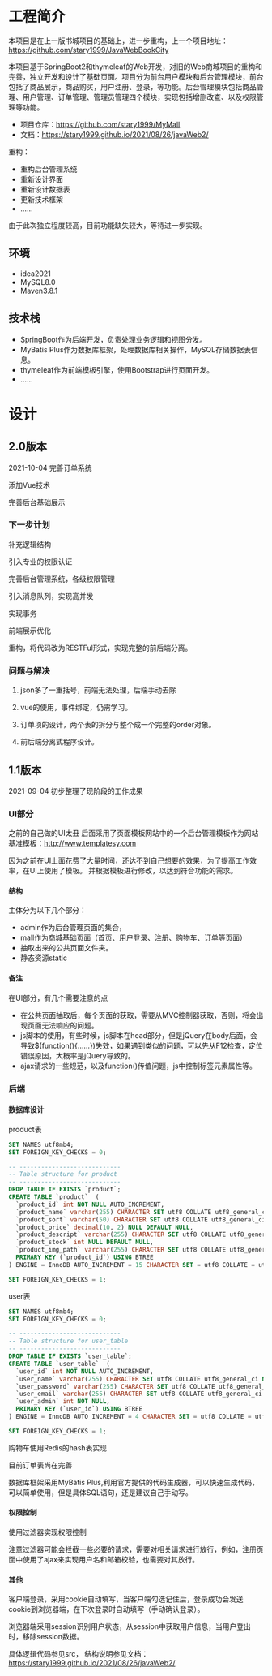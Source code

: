 # 工程简介
本项目是在上一版书城项目的基础上，进一步重构，上一个项目地址：https://github.com/stary1999/JavaWebBookCity

本项目基于SpringBoot2和thymeleaf的Web开发，对旧的Web商城项目的重构和完善，独立开发和设计了基础页面。项目分为前台用户模块和后台管理模块，前台包括了商品展示，商品购买，用户注册、登录，等功能。后台管理模块包括商品管理、用户管理、订单管理、管理员管理四个模块，实现包括增删改查、以及权限管理等功能。

* 项目仓库：https://github.com/stary1999/MyMall
* 文档：https://stary1999.github.io/2021/08/26/javaWeb2/

重构：

* 重构后台管理系统
* 重新设计界面
* 重新设计数据表
* 更新技术框架
* ……

由于此次独立程度较高，目前功能缺失较大，等待进一步实现。

## 环境

* idea2021
* MySQL8.0
* Maven3.8.1

## 技术栈

* SpringBoot作为后端开发，负责处理业务逻辑和视图分发。
* MyBatis Plus作为数据库框架，处理数据库相关操作，MySQL存储数据表信息。
* thymeleaf作为前端模板引擎，使用Bootstrap进行页面开发。
* ……

# 设计

## 2.0版本
2021-10-04
完善订单系统

添加Vue技术

完善后台基础展示

### 下一步计划

补充逻辑结构

引入专业的权限认证

完善后台管理系统，各级权限管理

引入消息队列，实现高并发

实现事务

前端展示优化

重构，将代码改为RESTFul形式，实现完整的前后端分离。

### 问题与解决

1. json多了一重括号，前端无法处理，后端手动去除

2. vue的使用，事件绑定，仍需学习。

3. 订单项的设计，两个表的拆分与整个成一个完整的order对象。

4. 前后端分离式程序设计。




## 1.1版本
2021-09-04
初步整理了现阶段的工作成果

### UI部分

之前的自己做的UI太丑
后面采用了页面模板网站中的一个后台管理模板作为网站基准模板：http://www.templatesy.com

因为之前在UI上面花费了大量时间，还达不到自己想要的效果，为了提高工作效率，在UI上使用了模板。
并根据模板进行修改，以达到符合功能的需求。

#### 结构

主体分为以下几个部分：

* admin作为后台管理页面的集合，
* mall作为商城基础页面（首页、用户登录、注册、购物车、订单等页面）
* 抽取出来的公共页面文件夹。
* 静态资源static

#### 备注

在UI部分，有几个需要注意的点

* 在公共页面抽取后，每个页面的获取，需要从MVC控制器获取，否则，将会出现页面无法响应的问题。
* js脚本的使用，有些时候，js脚本在head部分，但是jQuery在body后面，会导致$(function(){……})失效，如果遇到类似的问题，可以先从F12检查，定位错误原因，大概率是jQuery导致的。
* ajax请求的一些规范，以及function()传值问题，js中控制标签元素属性等。

### 后端

#### 数据库设计

product表

```sql
SET NAMES utf8mb4;
SET FOREIGN_KEY_CHECKS = 0;

-- ----------------------------
-- Table structure for product
-- ----------------------------
DROP TABLE IF EXISTS `product`;
CREATE TABLE `product`  (
  `product_id` int NOT NULL AUTO_INCREMENT,
  `product_name` varchar(255) CHARACTER SET utf8 COLLATE utf8_general_ci NULL DEFAULT NULL,
  `product_sort` varchar(50) CHARACTER SET utf8 COLLATE utf8_general_ci NULL DEFAULT NULL,
  `product_price` decimal(10, 2) NULL DEFAULT NULL,
  `product_descript` varchar(255) CHARACTER SET utf8 COLLATE utf8_general_ci NULL DEFAULT NULL,
  `product_stock` int NULL DEFAULT NULL,
  `product_img_path` varchar(255) CHARACTER SET utf8 COLLATE utf8_general_ci NULL DEFAULT NULL,
  PRIMARY KEY (`product_id`) USING BTREE
) ENGINE = InnoDB AUTO_INCREMENT = 15 CHARACTER SET = utf8 COLLATE = utf8_general_ci ROW_FORMAT = Dynamic;

SET FOREIGN_KEY_CHECKS = 1;
```

user表

```sql
SET NAMES utf8mb4;
SET FOREIGN_KEY_CHECKS = 0;

-- ----------------------------
-- Table structure for user_table
-- ----------------------------
DROP TABLE IF EXISTS `user_table`;
CREATE TABLE `user_table`  (
  `user_id` int NOT NULL AUTO_INCREMENT,
  `user_name` varchar(255) CHARACTER SET utf8 COLLATE utf8_general_ci NULL DEFAULT NULL,
  `user_password` varchar(255) CHARACTER SET utf8 COLLATE utf8_general_ci NULL DEFAULT NULL,
  `user_email` varchar(255) CHARACTER SET utf8 COLLATE utf8_general_ci NULL DEFAULT NULL,
  `user_admin` int NOT NULL,
  PRIMARY KEY (`user_id`) USING BTREE
) ENGINE = InnoDB AUTO_INCREMENT = 4 CHARACTER SET = utf8 COLLATE = utf8_general_ci ROW_FORMAT = Dynamic;

SET FOREIGN_KEY_CHECKS = 1;

```

购物车使用Redis的hash表实现

目前订单表尚在完善

数据库框架采用MyBatis Plus,利用官方提供的代码生成器，可以快速生成代码，可以简单使用，但是具体SQL语句，还是建议自己手动写。



#### 权限控制

使用过滤器实现权限控制

注意过滤器可能会拦截一些必要的请求，需要对相关请求进行放行，例如，注册页面中使用了ajax来实现用户名和邮箱校验，也需要对其放行。

#### 其他

客户端登录，采用cookie自动填写，当客户端勾选记住后，登录成功会发送cookie到浏览器端，在下次登录时自动填写（手动确认登录）。

浏览器端采用session识别用户状态，从session中获取用户信息，当用户登出时，移除session数据。





具体逻辑代码参见src，
结构说明参见文档：https://stary1999.github.io/2021/08/26/javaWeb2/